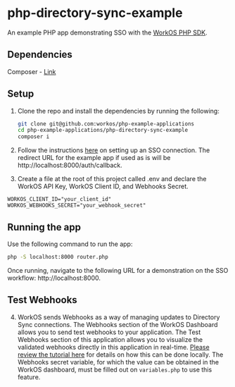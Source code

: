 # php-directory-sync-example

An example PHP app demonstrating SSO with the [WorkOS PHP SDK](https://github.com/workos/workos-php).

## Dependencies

Composer - [Link](https://getcomposer.org/)

## Setup

1. Clone the repo and install the dependencies by running the following:

   ```bash
   git clone git@github.com:workos/php-example-applications
   cd php-example-applications/php-directory-sync-example
   composer i
   ```

2. Follow the instructions [here](https://docs.workos.com/sso/auth-flow) on setting up an SSO connection. The redirect URL for the example app if used as is will be http://localhost:8000/auth/callback.

3. Create a file at the root of this project called .env and declare the WorkOS API Key, WorkOS Client ID, and Webhooks Secret.

```WORKOS_API_KEY="your_api_key"
WORKOS_CLIENT_ID="your_client_id"
WORKOS_WEBHOOKS_SECRET="your_webhook_secret"
```

## Running the app

Use the following command to run the app:

```bash
php -S localhost:8000 router.php
```

Once running, navigate to the following URL for a demonstration on the SSO workflow: http://localhost:8000.

## Test Webhooks

4. WorkOS sends Webhooks as a way of managing updates to Directory Sync connections. The Webhooks section of the WorkOS Dashboard allows you to send test webhooks to your application. The Test Webhooks section of this application allows you to visualize the validated webhooks directly in this application in real-time. [Please review the tutorial here](https://workos.com/blog/test-workos-webhooks-locally-ngrok) for details on how this can be done locally. The Webhooks secret variable, for which the value can be obtained in the WorkOS dashboard, must be filled out on `variables.php` to use this feature. 
